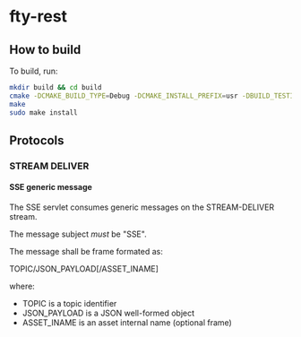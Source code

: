 # fty-rest

## How to build

To build, run:  

```bash
mkdir build && cd build
cmake -DCMAKE_BUILD_TYPE=Debug -DCMAKE_INSTALL_PREFIX=usr -DBUILD_TESTING=On ..
make
sudo make install
```

## Protocols

### STREAM DELIVER

#### SSE generic message

The SSE servlet consumes generic messages on the STREAM-DELIVER stream.

The message subject *must* be "SSE".

The message shall be frame formated as:

TOPIC/JSON\_PAYLOAD[/ASSET\_INAME]

where:

* TOPIC is a topic identifier
* JSON\_PAYLOAD is a JSON well-formed object
* ASSET\_INAME is an asset internal name (optional frame)
